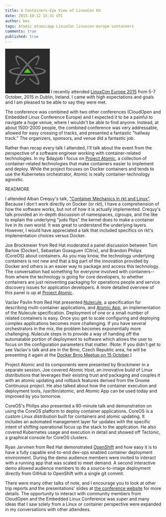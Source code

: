 ```yaml
---
title: A Containers-Eye View of LinuxCon EU
date: 2015-10-12 15:31 UTC
author: bex
tags: Atomic atomicapp LinuxCon linuxcon-europe containers
comments: true
published: true
---
```

![Atomic Logo](/images/blog/atomic.png) I recently attended [LinuxCon Europe 2015](http://events.linuxfoundation.org/events/linuxcon-europe) from 5-7 October, 2015 in Dublin, Ireland. I came with high expectations and goals and I am pleased to be able to say they were met.

The conference was combined with two other conferences (CloudOpen and Embedded Linux Conference Europe) and I expected it to be a painful to navigate a huge venue, where I wouldn't be able to find anyone. Instead, at about 1500-2000 people, the combined conference was very addressable, allowed for easy crossing of tracks, and presented a fantastic "hallway track." The organizers, sponsors, and venue did a fantastic job.

Rather than recap every talk I attended, I'll talk about the event from the perspective of a software engineer working with container-related technologies. In my $dayjob I focus on [Project Atomic](http://www.projectatomic.io), a collection of container-related technologies that make containers easier to implement and deploy. While the project focuses on Docker containers and tends to use the Kubernetes orchestrator, Atomic is really container-technology agnostic.

READMORE

I attended Alban Crequy's talk, ["Container Mechanics in rkt and Linux"](http://events.linuxfoundation.org/sites/events/files/slides/Container%20mechanics%20in%20rkt%20and%20Linux.pdf). Because I don't work directly on Docker (or rkt), I have a comprehension of how the software works, but not of how it is actually implemented. Crequy's talk provided an in-depth discussion of namespaces, cgroups, and the like to explain the underlying "judo flips" the kernel does to make a container live in its own world. It was great to understand the underlying layers. However, I would have appreciated a talk that included specifics on rkt's implementation choices versus Docker.

Joe Brockmeier from Red Hat moderated a panel discussion between Tom Barlow (Docker), Sebastian Goasguen (Citrix), and Brandon Philips (CoreOS) about containers. As you may know, the technology underlying containers is not new and that a big part of the innovation provided by Docker and others is an easier way to package and access this technology. The conversation had something for everyone involved with containers--from where the technology is going for core developers, to whether containers are just reinventing packaging for operations people and service discovery issues for application developers. A more detailed overview of this panel is up at [Project Atomic](http://www.projectatomic.io/blog/2015/10/container-roundtable-linuxcon-eu/).

Vaclav Pavlin from Red Hat presented [Nulecule](https://github.com/projectatomic/nulecule), a specification for describing multi-container applications, and [Atomic App](https://github.com/projectatomic/atomicapp), an implementation of the Nulecule specification. Deployment of one or a small number of related containers is easy. Once you get to scale configuring and deploying complex applications becomes more challenging. If you have several orchestrators in the mix, the problem becomes exponentially more challenging. Nulecule steps in to provide a way of handing off the automatable portion of deployment to software which allows the user to focus on the configuration parameters that matter. (Note: If you didn't get to see Vaclav's talk and are in the Brno, Czech Republic area, he will be presenting it again at the [Docker Brno Meetup on 15 October](http://www.projectatomic.io/blog/2015/10/docker-brno-meetup/).)

Project Atomic and its components were presented by Brockmeier in a separate session. Joe covered Atomic Host, an innovative build of Linux distributions that leverages their existing trust and packaging and couples it with an atomic updating and rollback features derived from the Gnome Continuous project. He also talked about how the container execution and deployment tools, /usr/bin/atomic, and Atomic App can be used today and improved by you tomorrow.

CoreOS's Philips also presented a 90-minute talk and demonstration on using the CoreOS platform to deploy container applications. CoreOS is a custom Linux distribution built for containers and atomic updating. It includes an automated management layer for updates with the specific intent of shifting operational focus up the stack to the application. He also covered Kubernetes usage and execution in detail and showed off Tectonic, a graphical console for CoreOS clusters.

Ryan Jarvinen from Red Hat demonstrated [OpenShift](https://www.openshift.org/) and how easy it is to have a fully capable end-to-end dev-ops enabled container deployment environment. During the demo audience members were invited to interact with a running app that was scaled to meet demand. A second interactive demo allowed audience members to do a source-to-image deployment directly from GitHub to OpenShift with a single git commit.

There were many other talks of note, and I encourage you to look at other trip reports and the presentations' slides at [the conference website](http://events.linuxfoundation.org/events/linuxcon-europe) for more details. The opportunity to interact with community members from CloudOpen and the Embedded Linux Conference was super and many ideas that I saw solely from a Linux or container perspective were expanded in my conversations with other attendees.
